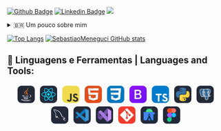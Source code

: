 [![Github Badge](https://img.shields.io/badge/-Github-000?style=flat-square&logo=Github&logoColor=white&link=https://github.com/SebastiaoMeneguci)](https://github.com/SebastiaoMeneguci)
[![Linkedin Badge](https://img.shields.io/badge/-LinkedIn-blue?style=flat-square&logo=Linkedin&logoColor=white&link=https://www.linkedin.com/in/sebastiaomeneguci//)](https://www.linkedin.com/in/sebastiaomeneguci//)
![](https://visitor-badge.laobi.icu/badge?page_id=sebastiaomeneguci.sebastiaomeneguci)

<details>
<summary>🇧🇷 Um pouco sobre mim</summary>
<p>
  
Sou formado em Análise e desenvolvimento de sistemas e atualmente trabalho como desenvolvedor web Java utilizando GWT(Google Web Toolkit). Busco sempre aprender coisas novas e desafiadoras.

Sou um entusiasta em desenvolvimento mobile, com conhecimento em React Native e, por gostar da área, procuro sempre estudar e aprender novas linguagens. Atualmente faço projetos em React Native para me aperfeiçoar no desenvolvimento mobile e conhecer ainda mais desse mundo tão empolgante e desafiador.

📫 sebastiaomeneguci2015@hotmail.com
</p>
</details>

[![Top Langs](https://github-readme-stats.vercel.app/api/top-langs/?username=SebastiaoMeneguci&langs_count=8&layout=compact&theme=vue&locale=pt-Br)](https://github.com/SebastiaoMeneguci/github-readme-stats)
[![SebastiaoMeneguci GitHub stats](https://github-readme-stats.vercel.app/api?username=SebastiaoMeneguci&include_all_commits=true&count_private=true&theme=vue&show_icons=true&locale=pt-Br)](https://github.com/SebastiaoMeneguci/github-readme-stats)

## 🧰 Linguagens e Ferramentas | Languages and Tools:
<p align="center">
<img src="https://github.com/tandpfun/skill-icons/raw/main/icons/Java-Dark.svg" alt="Java" height="40" style="vertical-align:top; margin:4px">
  <img src="https://github.com/tandpfun/skill-icons/raw/main/icons/React-Dark.svg" alt="Java" height="40" style="vertical-align:top; margin:4px">
<img src="https://github.com/tandpfun/skill-icons/raw/main/icons/JavaScript.svg" alt="Javascript" height="40" style="vertical-align:top; margin:4px">
<img src="https://github.com/tandpfun/skill-icons/raw/main/icons/HTML.svg" alt="HTML" height="40" style="vertical-align:top; margin:4px">
<img src="https://github.com/tandpfun/skill-icons/raw/main/icons/CSS.svg" alt="CSS" height="40" style="vertical-align:top; margin:4px">
<img src="https://github.com/tandpfun/skill-icons/raw/main/icons/Bootstrap.svg" alt="Bootstrap" height="40" style="vertical-align:top; margin:4px">
<img src="https://github.com/tandpfun/skill-icons/raw/main/icons/TypeScript.svg" alt="TS" height="40" style="vertical-align:top; margin:4px">
<img src="https://github.com/tandpfun/skill-icons/raw/main/icons/Python-Dark.svg" alt="Python" height="40" style="vertical-align:top; margin:4px">
<img src="https://github.com/tandpfun/skill-icons/raw/main/icons/PostgreSQL-Dark.svg" alt="PGSQL" height="40" style="vertical-align:top; margin:4px">
<img src="https://github.com/tandpfun/skill-icons/raw/main/icons/MySQL-Dark.svg" alt="MySQL" height="40" style="vertical-align:top; margin:4px">
<img src="https://github.com/tandpfun/skill-icons/raw/main/icons/VSCode-Dark.svg" alt="VS Code" height="40" style="vertical-align:top; margin:4px">
<img src="https://github.com/tandpfun/skill-icons/raw/main/icons/VisualStudio-Dark.svg" alt="VStudio" height="40" style="vertical-align:top; margin:4px">
<img src="https://github.com/tandpfun/skill-icons/raw/main/icons/Git.svg" alt="Git" height="40" style="vertical-align:top; margin:4px">
<img src="https://github.com/tandpfun/skill-icons/raw/main/icons/AndroidStudio-Dark.svg" alt="Android Studio" height="40" style="vertical-align:top; margin:4px">
<img src="https://github.com/tandpfun/skill-icons/raw/main/icons/Figma-Dark.svg" alt="Figma" height="40" style="vertical-align:top; margin:4px">
